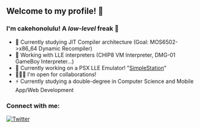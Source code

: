 ## Welcome to my profile! 👋 

### I'm cakehonolulu! A *low-level* freak 💾

- 🚧 Currently studying JIT Compiler architecture (Goal: MOS6502->x86_64 Dynamic Recompiler)
- 🔭 Working with LLE interpreters (CHIP8 VM Interpreter, DMG-01 GameBoy Interpreter...)
- 🧠 Currently working on a PSX LLE Emulator! "[SimpleStation](https://github.com/cakehonolulu/SimpleStation)"
- 🧑🏽‍💻 I'm open for collaborations!
- ⚡ Currently studying a double-degree in Computer Science and Mobile App/Web Development

### Connect with me:

[![Twitter](https://img.shields.io/twitter/follow/cakehonolulu?color=lightblue&label=Twitter&logo=red&logoColor=red&style=flat-square)](https://twitter.com/intent/follow?screen_name=cakehonolulu)
